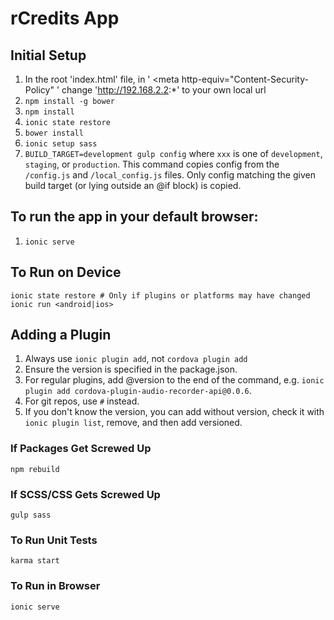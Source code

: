 # rCredits App

## Initial Setup

1. In the root 'index.html' file, in ' <meta http-equiv="Content-Security-Policy" ' change 'http://192.168.2.2:*' to your own local url
1. `npm install -g bower`
1. `npm install`
1. `ionic state restore`
1. `bower install`
1. `ionic setup sass`
1. `BUILD_TARGET=development gulp config`
where `xxx` is one of `development`, `staging`, or `production`. This command copies config from the `/config.js` and `/local_config.js` files. Only config matching the given build target (or lying outside an @if block) is copied.

## To run the app in your default browser:

1. `ionic serve`

## To Run on Device

```
ionic state restore # Only if plugins or platforms may have changed
ionic run <android|ios>
```

## Adding a Plugin

1. Always use `ionic plugin add`, not `cordova plugin add`
1. Ensure the version is specified in the package.json.
  1. For regular plugins, add @version to the end of the command, e.g. `ionic plugin add cordova-plugin-audio-recorder-api@0.0.6`.
  1. For git repos, use `#` instead.
  1. If you don't know the version, you can add without version, check it with `ionic plugin list`, remove, and then add versioned.


### If Packages Get Screwed Up

`npm rebuild`

### If SCSS/CSS Gets Screwed Up

`gulp sass`

### To Run Unit Tests

`karma start`

### To Run in Browser

`ionic serve`
